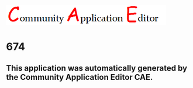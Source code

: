 ![CAE](https://github.com/CAE-Community-Application-Editor/CAE-Deployment-Temp/blob/master/img/logo.png)  

674
===================


This application was automatically generated by the Community Application Editor CAE.  
---------------
